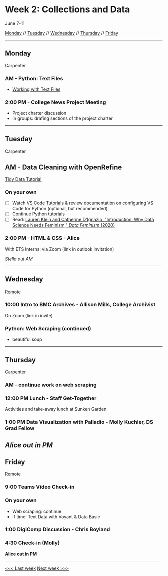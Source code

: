# Week 2: Collections and Data

June 7-11

[Monday](#monday) // [Tuesday](#tuesday) // [Wednesday](#wednesday) // [Thursday](#thursday) // [Friday](#friday)


---

## Monday
Carpenter

### AM - Python: Text Files
- [Working with Text Files](https://pythonhumanities.com/lesson-12-python-and-text-files/)

### 2:00 PM - College News Project Meeting
- Project charter discussion
- In groups: drafing sections of the project charter


---

## Tuesday
Carpenter

## AM - Data Cleaning with OpenRefine
[Tidy Data Tutorial](https://github.com/tri-cods/tidy-data)

### On your own
- [ ] Watch [VS Code Tutorials](https://code.visualstudio.com/docs/introvideos/basics) & review documentation on configuring VS Code for Python (optional, but recommended)
- [ ] Continue Python tutorials
- [ ] Read: [Lauren Klein and Catherine D'Ignazio, "Introduction: Why Data Science Needs Feminism," *Data Feminism* (2020)](https://data-feminism.mitpress.mit.edu/pub/frfa9szd/release/4)

### 2:00 PM - HTML & CSS - Alice 
With ETS Interns: via Zoom (link in outlook invitation)

*Stella out AM*


---

## Wednesday
Remote

### 10:00 Intro to BMC Archives - Allison Mills, College Archivist
On Zoom (link in invite)

### Python: Web Scraping (continued)
- beautiful soup

---

## Thursday
Carpenter

### AM - continue work on web scraping

### 12:00 PM Lunch - Staff Get-Together
Activities and take-away lunch at Sunken Garden

### 1:00 PM Data Visualization with Palladio - Molly Kuchler, DS Grad Fellow

*Alice out in PM*
---

## Friday
Remote

### 9:00 Teams Video Check-in

### On your own
- Web scraping: continue
- If time: Text Data with Voyant & Data Basic

### 1:00 DigiComp Discussion - Chris Boyland

### 4:30 Check-in (Molly)

**Alice out in PM**

---



[<<< Last week](01-intro.md) [Next week >>>](03-text.md)
